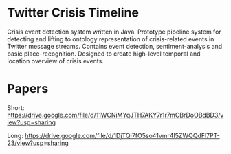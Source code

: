 # Twitter Crisis Timeline
Crisis event detection system written in Java. Prototype pipeline system for detecting and lifting to ontology representation of crisis-related events in Twitter message streams. Contains event detection, sentiment-analysis and basic place-recognition. Designed to create high-level temporal and location overview of crisis events.

# Papers
Short: https://drive.google.com/file/d/11WCNiMYqJTH7AKY7r1r7mCBrDoOBdBD3/view?usp=sharing

Long: https://drive.google.com/file/d/1DjTQI7fO5so41vmr4I5ZWQQdFl7PT-23/view?usp=sharing
